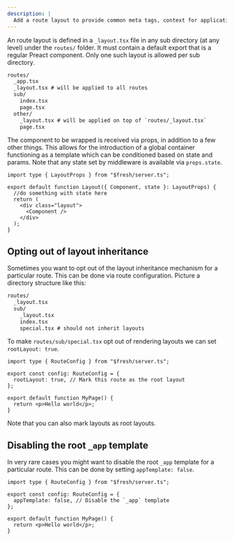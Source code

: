 ```yaml
---
description: |
  Add a route layout to provide common meta tags, context for application sub routes, and common layout.
---
```


An route layout is defined in a `_layout.tsx` file in any sub directory (at any
level) under the `routes/` folder. It must contain a default export that is a
regular Preact component. Only one such layout is allowed per sub directory.

```txt { "title": "Project structure" }
routes/
  _app.tsx
  _layout.tsx # will be applied to all routes
  sub/
    index.tsx
    page.tsx
  other/
    _layout.tsx # will be applied on top of `routes/_layout.tsx`
    page.tsx
```

The component to be wrapped is received via props, in addition to a few other
things. This allows for the introduction of a global container functioning as a
template which can be conditioned based on state and params. Note that any state
set by middleware is available via `props.state`.

```tsx { "title": "routes/sub/_layout.tsx" }
import type { LayoutProps } from "$fresh/server.ts";

export default function Layout({ Component, state }: LayoutProps) {
  //do something with state here
  return (
    <div class="layout">
      <Component />
    </div>
  );
}
```

## Opting out of layout inheritance

Sometimes you want to opt out of the layout inheritance mechanism for a
particular route. This can be done via route configuration. Picture a directory
structure like this:

```txt { "title": "Project structure" }
routes/
  _layout.tsx
  sub/
    _layout.tsx
    index.tsx
    special.tsx # should not inherit layouts
```

To make `routes/sub/special.tsx` opt out of rendering layouts we can set
`rootLayout: true`.

```tsx { "title": "routes/sub/special.tsx"}
import type { RouteConfig } from "$fresh/server.ts";

export const config: RouteConfig = {
  rootLayout: true, // Mark this route as the root layout
};

export default function MyPage() {
  return <p>Hello world</p>;
}
```

Note that you can also mark layouts as root layouts.

## Disabling the root `_app` template

In very rare cases you might want to disable the root `_app` template for a
particular route. This can be done by setting `appTemplate: false`.

```tsx { "title": "routes/my-page.tsx"}
import type { RouteConfig } from "$fresh/server.ts";

export const config: RouteConfig = {
  appTemplate: false, // Disable the `_app` template
};

export default function MyPage() {
  return <p>Hello world</p>;
}
```

